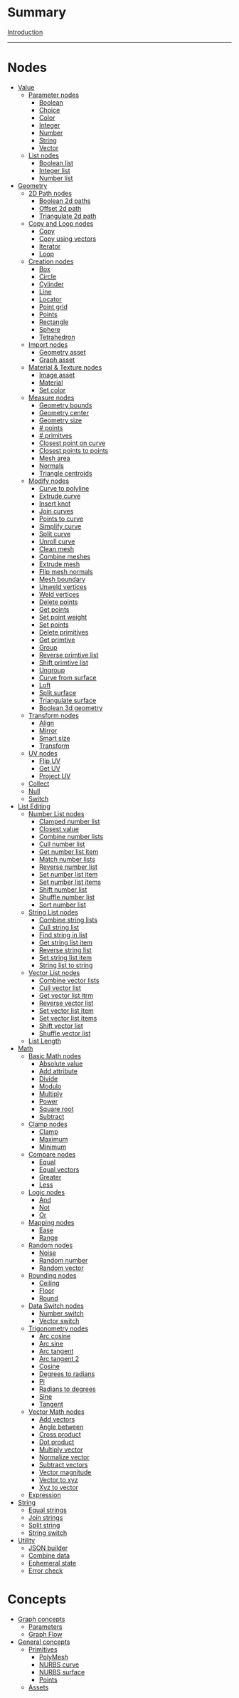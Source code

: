 # Summary

[Introduction]()

---

# Nodes

- [Value]()
  - [Parameter nodes]()
    - [Boolean](nodes\BooleanValue\documentation.md)
    - [Choice](nodes\EnumValue\documentation.md)
    - [Color](nodes\ColorValue\documentation.md)
    - [Integer](nodes\IntegerValue\documentation.md)
    - [Number](nodes\FloatValue\documentation.md)
    - [String](nodes\StringValue\documentation.md)
    - [Vector](nodes\VectorValue\documentation.md)
  - [List nodes]()
    - [Boolean list](nodes\BooleanList\documentation.md)
    - [Integer list](nodes\IntegerList\documentation.md)
    - [Number list](nodes\FloatList\documentation.md)
- [Geometry]()
  - [2D Path nodes]()
    - [Boolean 2d paths](nodes\CurveBoolean\documentation.md)
    - [Offset 2d path](nodes\OffsetCurve\documentation.md)
    - [Triangulate 2d path](nodes\TriangulateCurve\documentation.md)
  - [Copy and Loop nodes]()
    - [Copy](nodes\Copy\documentation.md)
    - [Copy using vectors](nodes\Copy2\documentation.md)
    - [Iterator](nodes\Iterator\documentation.md)
    - [Loop](nodes\Loop\documentation.md)
  - [Creation nodes]()
    - [Box](nodes\PolyBox\documentation.md)
    - [Circle](nodes\CircleV2\documentation.md)
    - [Cylinder](nodes\PolyCylinder\documentation.md)
    - [Line](nodes\Line\documentation.md)
    - [Locator](nodes\Locator\documentation.md)
    - [Point grid](nodes\PointGrid\documentation.md)
    - [Points]()
    - [Rectangle](nodes\Plane\documentation.md)
    - [Sphere](nodes\PolySphere\documentation.md)
    - [Tetrahedron](nodes\TetrahedronV2\documentation.md)
  - [Import nodes]()
    - [Geometry asset](nodes\GeometryAsset\documentation.md)
    - [Graph asset]()
  - [Material & Texture nodes]()
    - [Image asset](nodes\ImageAsset\documentation.md)
    - [Material](nodes\SetMaterial\documentation.md)
    - [Set color](nodes\SetColor\documentation.md)
  - [Measure nodes]()
    - [Geometry bounds](nodes\GeometryBounds\documentation.md)
    - [Geometry center](nodes\GeometryCenteroid\documentation.md)
    - [Geometry size](nodes\GeometrySize\documentation.md)
    - [# points]()
    - [# primitves]()
    - [Closest point on curve]()
    - [Closest points to points]()
    - [Mesh area]()
    - [Normals]()
    - [Triangle centroids]()
  - [Modify nodes]()
    - [Curve to polyline]()
    - [Extrude curve]()
    - [Insert knot]()
    - [Join curves]()
    - [Points to curve]()
    - [Simplify curve]()
    - [Split curve]()
    - [Unroll curve]()
    - [Clean mesh]()
    - [Combine meshes]()
    - [Extrude mesh]()
    - [Flip mesh normals]()
    - [Mesh boundary]()
    - [Unweld vertices]()
    - [Weld vertices]()
    - [Delete points]()
    - [Get points]()
    - [Set point weight]()
    - [Set points]()
    - [Delete primitives]()
    - [Get primtive]()
    - [Group]()
    - [Reverse primtive list]()
    - [Shift primtive list]()
    - [Ungroup]()
    - [Curve from surface]()
    - [Loft]()
    - [Split surface]()
    - [Triangulate surface]()
    - [Boolean 3d geometry]()
  - [Transform nodes]()
    - [Align]()
    - [Mirror]()
    - [Smart size]()
    - [Transform]()
  - [UV nodes]()
    - [Flip UV]()
    - [Get UV]()
    - [Project UV]()
  - [Collect]()
  - [Null]()
  - [Switch]()
- [List Editing]()
  - [Number List nodes]()
    - [Clamped number list]()
    - [Closest value]()
    - [Combine number lists]()
    - [Cull number list]()
    - [Get number list item]()
    - [Match number lists]()
    - [Reverse number list]()
    - [Set number list item]()
    - [Set number list items]()
    - [Shift number list]()
    - [Shuffle number list]()
    - [Sort number list]()
  - [String List nodes]()
    - [Combine string lists]()
    - [Cull string list]()
    - [Find string in list]()
    - [Get string list item]()
    - [Reverse string list]()
    - [Set string list item]()
    - [String list to string]()
  - [Vector List nodes]()
    - [Combine vector lists]()
    - [Cull vector list]()
    - [Get vector list itrm]()
    - [Reverse vector list]()
    - [Set vector list item]()
    - [Set vector list items]()
    - [Shift vector list]()
    - [Shuffle vector list]()
  - [List Length]()
- [Math]()
  - [Basic Math nodes]()
    - [Absolute value]()
    - [Add attribute]()
    - [Divide]()
    - [Modulo]()
    - [Multiply]()
    - [Power]()
    - [Square root]()
    - [Subtract]()
  - [Clamp nodes]()
    - [Clamp]()
    - [Maximum]()
    - [Minimum]()
  - [Compare nodes]()
    - [Equal]()
    - [Equal vectors]()
    - [Greater]()
    - [Less]()
  - [Logic nodes]()
    - [And]()
    - [Not]()
    - [Or]()
  - [Mapping nodes]()
    - [Ease]()
    - [Range]()
  - [Random nodes]()
    - [Noise]()
    - [Random number]()
    - [Random vector]()
  - [Rounding nodes]()
    - [Ceiling]()
    - [Floor]()
    - [Round]()
  - [Data Switch nodes]()
    - [Number switch]()
    - [Vector switch]()
  - [Trigonometry nodes]()
    - [Arc cosine]()
    - [Arc sine]()
    - [Arc tangent]()
    - [Arc tangent 2]()
    - [Cosine]()
    - [Degrees to radians]()
    - [Pi]()
    - [Radians to degrees]()
    - [Sine]()
    - [Tangent]()
  - [Vector Math nodes]()
    - [Add vectors]()
    - [Angle between]()
    - [Cross product]()
    - [Dot product]()
    - [Multiply vector]()
    - [Normalize vector]()
    - [Subtract vectors]()
    - [Vector magnitude]()
    - [Vector to xyz]()
    - [Xyz to vector]()
  - [Expression]()
- [String]()
  - [Equal strings]()
  - [Join strings]()
  - [Split string]()
  - [String switch]()
- [Utility]()
  - [JSON builder]()
  - [Combine data]()
  - [Ephemeral state]()
  - [Error check]()

# Concepts

- [Graph concepts]()
  - [Parameters]()
  - [Graph Flow]()
- [General concepts]()
  - [Primitives](concepts\GeneralConcepts\primitive.md)
    - [PolyMesh](concepts\GeneralConcepts\polyMesh.md)
    - [NURBS curve](concepts\GeneralConcepts\nurbsCurve.md)
    - [NURBS surface](concepts\GeneralConcepts\nurbsSurface.md)
    - [Points]()
  - [Assets](concepts\GeneralConcepts\assets.md)
